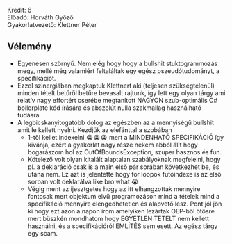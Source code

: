 Kredit: 6\
Előadó: Horváth Győző\
Gyakorlatvezető: Klettner Péter

## Vélemény
- Egyenesen szörnyű. Nem elég hogy hogy a bullshit stuktogrammozás megy, mellé még valamiért feltaláltak egy egész pszeudótudományt, a specifikációt.
- Ezzel szinergiában megkaptuk Klettnert aki (teljesen szükségtelenül) minden tételt betűről betűre bevasalt rajtunk, így lett egy olyan tárgy ami relatív nagy effortért cserébe megtanított NAGYON szub-optimális C# boilerplate kód írására és abszolút nulla szakmailag használható tudásra.
- A legbicskanyitogatóbb dolog az egészben az a mennyiségű bullshit amit le kellett nyelni. Kezdjük az elefánttal a szobában
    - 1-től kellet indexelni 😭😭😭 mert a MINDENHATÓ SPECIFIKÁCIÓ így kivánja, ezért a gyakorlat nagy része nekem abból állt hogy bogarászom hol az OutOfBoundsException, szuper hasznos és fun.
    - Kötelező volt olyan kitalált alaptalan szabályoknak megfelelni, hogy pl. a deklaráció csak is a main első pár sorában következhet be, és utána nem. Ez azt is jelentette hogy for loopok futóindexe is az első sorban volt deklarálva like bro what 😭
    - Végig ment az ijesztgetés hogy az itt elhangzottak mennyire fontosak mert objektum elvű programozáson mind a tételek mind a specifikáció mennyire elengedhetetlen és alapvető lesz. Pont jól jön ki hogy ezt azon a napon írom amelyiken lezártak OEP-ből ötösre mert büszkén mondhatom hogy EGYETLEN TÉTELT nem kellett használni, és a specifikációról EMLÍTÉS sem esett. Az egész tárgy egy scam.
